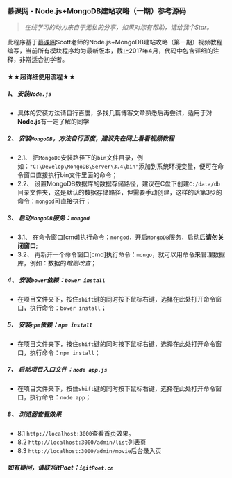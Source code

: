 ### 慕课网 - Node.js+MongoDB建站攻略（一期）参考源码

> *在线学习的动力来自于无私的分享，如果对您有帮助，请给我个Star。*

此程序基于[慕课网](http://www.imooc.com/learn/75)Scott老师的Node.js+MongoDB建站攻略（第一期）视频教程编写，当前所有模块程序均为最新版本，截止2017年4月，代码中包含详细的注释，非常适合初学者。

#### ★★超详细使用流程★★
##### 1、 **安装`Node.js`**
* 具体的安装方法请自行百度，多找几篇博客文章熟悉后再尝试，适用于对**Node.js**有一定了解的同学
##### 2、 **安装`MongoDB`**，方法自行百度，建议先在网上看看视频教程
* 2.1、 把`MongoDB`安装路径下的`bin`文件目录，例如：`"C:\Develop\MongoDB\Server\3.4\bin"`添加到系统环境变量，便可在命令窗口直接执行bin文件里面的命令；
* 2.2、 设置MongoDB数据库的数据存储路径，建议在C盘下创建`C:/data/db`目录文件夹，这是默认的数据存储路径，但需要手动创建，这样的话第3步的命令：`mongod`可直接执行；
##### 3、 启动`MongoDB`服务：`mongod`
* 3.1、 在命令窗口[cmd]执行命令：`mongod`，开启`MongoDB`服务，启动后**请勿关闭窗口**;
* 3.2、 再新开一个命令窗口[cmd]执行命令：`mongo`，就可以用命令来管理数据库，例如：数据的*增删改查*；
##### 4、 安装`bower`依赖：`bower install`
* 在项目文件夹下，按住`shift`键的同时按下鼠标右键，选择在此处打开命令窗口，执行命令：`bower install`；
##### 5、 安装`npm`依赖：`npm install`
* 在项目文件夹下，按住`shift`键的同时按下鼠标右键，选择在此处打开命令窗口，执行命令：`npm install`；
##### 7、 启动项目入口文件：`node app.js`
* 在项目文件夹下，按住`shift`键的同时按下鼠标右键，选择在此处打开命令窗口，执行命令：`node app`；
##### 8、 浏览器查看效果
* 8.1  `http://localhost:3000`查看首页效果。
* 8.2  `http://localhost:3000/admin/list`列表页
* 8.3  `http://localhost:3000/admin/movie`后台录入页
##### 如有疑问，请联系itPoet：`i@itPoet.cn`